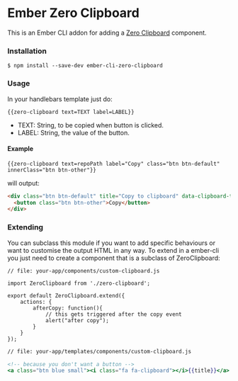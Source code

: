 # Ember Zero Clipboard

This is an Ember CLI addon for adding a [Zero Clipboard](http://zeroclipboard.org/) component.

### Installation

```
$ npm install --save-dev ember-cli-zero-clipboard
```

### Usage

In your handlebars template just do:

```
{{zero-clipboard text=TEXT label=LABEL}}
```

* TEXT: String, to be copied when button is clicked.
* LABEL: String, the value of the button.

#### Example

```
{{zero-clipboard text=repoPath label="Copy" class="btn btn-default" innerClass="btn btn-other"}}
```

will output:

```html
<div class="btn btn-default" title="Copy to clipboard" data-clipboard-text="https://github.com/aomra015/ember-cli-zero-clipboard">
  <button class="btn btn-other">Copy</button>
</div>
```

### Extending

You can subclass this module if you want to add specific behaviours or want to customise the output HTML in any way. To extend in a ember-cli you just need to create a component that is a subclass of ZeroClipboard:
```
// file: your-app/components/custom-clipboard.js

import ZeroClipboard from './zero-clipboard';

export default ZeroClipboard.extend({
    actions: {
        afterCopy: function(){
            // this gets triggered after the copy event
            alert("after copy");
        }
    }
});
```

``` hbs
// file: your-app/templates/components/custom-clipboard.js

<!-- because you don't want a button -->
<a class="btn blue small"><i class="fa fa-clipboard"></i>{{title}}</a>

```
